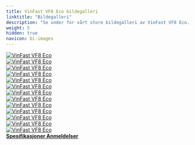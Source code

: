 ```yaml
---
title: VinFast VF8 Eco bildegalleri
linktitle: "Bildegalleri"
description: "Se under for vårt store bildegalleri av VinFast VF8 Eco. Klikk på bildene for høyoppløselige versjoner."
weight: 5
hidden: true
navicon: bi-images
---
```

<!-- markdownlint-disable MD033 -->
<div class="row" id ="my-gallery">
	<div class="pswp-grid-item col-6 col-md-4">
		<a href="https://media.evkx.net/multimedia/models/vinfast/vf8/vf8_eco/details_1.jpg"
data-pswp-src="https://media.evkx.net/multimedia/models/vinfast/vf8/vf8_eco/details_1.jpg"
data-pswp-width="2048"
data-pswp-height="1365" 
target="_blank">
			<img src="https://media.evkx.net/multimedia/models/vinfast/vf8/vf8_eco/details_1_xst.jpg" alt="VinFast VF8 Eco" class="img-fluid " />
		</a>
	</div>
	<div class="pswp-grid-item col-6 col-md-4">
		<a href="https://media.evkx.net/multimedia/models/vinfast/vf8/vf8_eco/details_2.jpg"
data-pswp-src="https://media.evkx.net/multimedia/models/vinfast/vf8/vf8_eco/details_2.jpg"
data-pswp-width="3000"
data-pswp-height="2000" 
target="_blank">
			<img src="https://media.evkx.net/multimedia/models/vinfast/vf8/vf8_eco/details_2_xst.jpg" alt="VinFast VF8 Eco" class="img-fluid " />
		</a>
	</div>
	<div class="pswp-grid-item col-6 col-md-4">
		<a href="https://media.evkx.net/multimedia/models/vinfast/vf8/vf8_eco/exterior_1.jpg"
data-pswp-src="https://media.evkx.net/multimedia/models/vinfast/vf8/vf8_eco/exterior_1.jpg"
data-pswp-width="2048"
data-pswp-height="1365" 
target="_blank">
			<img src="https://media.evkx.net/multimedia/models/vinfast/vf8/vf8_eco/exterior_1_xst.jpg" alt="VinFast VF8 Eco" class="img-fluid " />
		</a>
	</div>
	<div class="pswp-grid-item col-6 col-md-4">
		<a href="https://media.evkx.net/multimedia/models/vinfast/vf8/vf8_eco/exterior_2.jpg"
data-pswp-src="https://media.evkx.net/multimedia/models/vinfast/vf8/vf8_eco/exterior_2.jpg"
data-pswp-width="3000"
data-pswp-height="1687" 
target="_blank">
			<img src="https://media.evkx.net/multimedia/models/vinfast/vf8/vf8_eco/exterior_2_xst.jpg" alt="VinFast VF8 Eco" class="img-fluid " />
		</a>
	</div>
	<div class="pswp-grid-item col-6 col-md-4">
		<a href="https://media.evkx.net/multimedia/models/vinfast/vf8/vf8_eco/exterior_3.jpg"
data-pswp-src="https://media.evkx.net/multimedia/models/vinfast/vf8/vf8_eco/exterior_3.jpg"
data-pswp-width="3000"
data-pswp-height="1687" 
target="_blank">
			<img src="https://media.evkx.net/multimedia/models/vinfast/vf8/vf8_eco/exterior_3_xst.jpg" alt="VinFast VF8 Eco" class="img-fluid " />
		</a>
	</div>
	<div class="pswp-grid-item col-6 col-md-4">
		<a href="https://media.evkx.net/multimedia/models/vinfast/vf8/vf8_eco/exterior_4.jpg"
data-pswp-src="https://media.evkx.net/multimedia/models/vinfast/vf8/vf8_eco/exterior_4.jpg"
data-pswp-width="2048"
data-pswp-height="1463" 
target="_blank">
			<img src="https://media.evkx.net/multimedia/models/vinfast/vf8/vf8_eco/exterior_4_xst.jpg" alt="VinFast VF8 Eco" class="img-fluid " />
		</a>
	</div>
	<div class="pswp-grid-item col-6 col-md-4">
		<a href="https://media.evkx.net/multimedia/models/vinfast/vf8/vf8_eco/exterior_5.jpg"
data-pswp-src="https://media.evkx.net/multimedia/models/vinfast/vf8/vf8_eco/exterior_5.jpg"
data-pswp-width="1536"
data-pswp-height="864" 
target="_blank">
			<img src="https://media.evkx.net/multimedia/models/vinfast/vf8/vf8_eco/exterior_5_xst.jpg" alt="VinFast VF8 Eco" class="img-fluid " />
		</a>
	</div>
	<div class="pswp-grid-item col-6 col-md-4">
		<a href="https://media.evkx.net/multimedia/models/vinfast/vf8/vf8_eco/headligts_1.jpg"
data-pswp-src="https://media.evkx.net/multimedia/models/vinfast/vf8/vf8_eco/headligts_1.jpg"
data-pswp-width="2048"
data-pswp-height="1365" 
target="_blank">
			<img src="https://media.evkx.net/multimedia/models/vinfast/vf8/vf8_eco/headligts_1_xst.jpg" alt="VinFast VF8 Eco" class="img-fluid " />
		</a>
	</div>
	<div class="pswp-grid-item col-6 col-md-4">
		<a href="https://media.evkx.net/multimedia/models/vinfast/vf8/vf8_eco/interior_1.jpg"
data-pswp-src="https://media.evkx.net/multimedia/models/vinfast/vf8/vf8_eco/interior_1.jpg"
data-pswp-width="1920"
data-pswp-height="1080" 
target="_blank">
			<img src="https://media.evkx.net/multimedia/models/vinfast/vf8/vf8_eco/interior_1_xst.jpg" alt="VinFast VF8 Eco" class="img-fluid " />
		</a>
	</div>
	<div class="pswp-grid-item col-6 col-md-4">
		<a href="https://media.evkx.net/multimedia/models/vinfast/vf8/vf8_eco/main_1.jpg"
data-pswp-src="https://media.evkx.net/multimedia/models/vinfast/vf8/vf8_eco/main_1.jpg"
data-pswp-width="3000"
data-pswp-height="1687" 
target="_blank">
			<img src="https://media.evkx.net/multimedia/models/vinfast/vf8/vf8_eco/main_1_xst.jpg" alt="VinFast VF8 Eco" class="img-fluid " />
		</a>
	</div>
	<div class="pswp-grid-item col-6 col-md-4">
		<a href="https://media.evkx.net/multimedia/models/vinfast/vf8/vf8_eco/rearlights_1.jpg"
data-pswp-src="https://media.evkx.net/multimedia/models/vinfast/vf8/vf8_eco/rearlights_1.jpg"
data-pswp-width="3000"
data-pswp-height="2001" 
target="_blank">
			<img src="https://media.evkx.net/multimedia/models/vinfast/vf8/vf8_eco/rearlights_1_xst.jpg" alt="VinFast VF8 Eco" class="img-fluid " />
		</a>
	</div>
	<div class="pswp-grid-item col-6 col-md-4">
		<a href="https://media.evkx.net/multimedia/models/vinfast/vf8/vf8_eco/screens_1.jpg"
data-pswp-src="https://media.evkx.net/multimedia/models/vinfast/vf8/vf8_eco/screens_1.jpg"
data-pswp-width="2960"
data-pswp-height="1232" 
target="_blank">
			<img src="https://media.evkx.net/multimedia/models/vinfast/vf8/vf8_eco/screens_1_xst.jpg" alt="VinFast VF8 Eco" class="img-fluid " />
		</a>
	</div>
	<div class="pswp-grid-item col-6 col-md-4">
		<a href="https://media.evkx.net/multimedia/models/vinfast/vf8/vf8_eco/secondrowseats_1.jpg"
data-pswp-src="https://media.evkx.net/multimedia/models/vinfast/vf8/vf8_eco/secondrowseats_1.jpg"
data-pswp-width="2960"
data-pswp-height="1232" 
target="_blank">
			<img src="https://media.evkx.net/multimedia/models/vinfast/vf8/vf8_eco/secondrowseats_1_xst.jpg" alt="VinFast VF8 Eco" class="img-fluid " />
		</a>
	</div>
</div>
<script type="module">
  import PhotoSwipeLightbox from '/js/photoswipe-lightbox.esm.js';
    const lightbox = new PhotoSwipeLightbox({
       gallery: '#my-gallery',
        children: 'a',
        pswpModule: () => import('/js/photoswipe.esm.js')
    });
lightbox.init();
</script>
<div class="mt-3 mb-3">
<a href="../specifications/" class="text-decoration-none text-black">
<strong><i class="bi-arrow-left"></i> Spesifikasjoner </strong>
</a>
<a href="../reviews/" class="text-decoration-none text-black float-end">
<strong>Anmeldelser <i class="bi-arrow-right"></i></strong>
</a>
</div>
